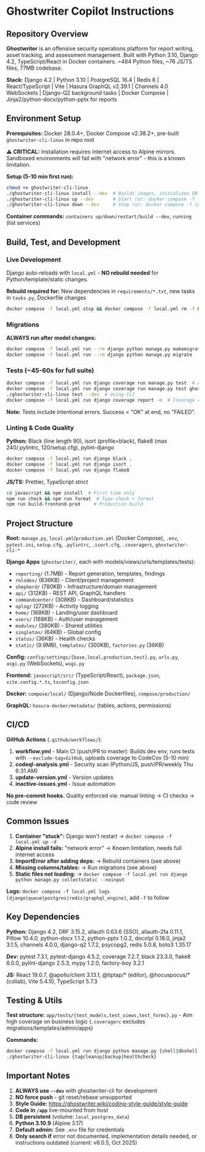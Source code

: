 # Ghostwriter Copilot Instructions

## Repository Overview

**Ghostwriter** is an offensive security operations platform for report writing, asset tracking, and assessment management. Built with Python 3.10, Django 4.2, TypeScript/React in Docker containers. ~484 Python files, ~76 JS/TS files, 77MB codebase.

**Stack:** Django 4.2 | Python 3.10 | PostgreSQL 16.4 | Redis 6 | React/TypeScript | Vite | Hasura GraphQL v2.39.1 | Channels 4.0 WebSockets | Django-Q2 background tasks | Docker Compose | Jinja2/python-docx/python-pptx for reports

## Environment Setup

**Prerequisites:** Docker 28.0.4+, Docker Compose v2.38.2+, pre-built `ghostwriter-cli-linux` in repo root

**⚠️ CRITICAL:** Installation requires internet access to Alpine mirrors. Sandboxed environments will fail with "network error" - this is a known limitation.

**Setup (5-10 min first run):**
```bash
chmod +x ghostwriter-cli-linux
./ghostwriter-cli-linux install --dev  # Builds images, initializes DB
./ghostwriter-cli-linux up --dev       # Start (or: docker compose -f local.yml up -d)
./ghostwriter-cli-linux down --dev     # Stop (or: docker compose -f local.yml down)
```

**Container commands:** `containers up/down/restart/build --dev`, `running` (list services)

## Build, Test, and Development

### Live Development
Django auto-reloads with `local.yml` - **NO rebuild needed** for Python/template/static changes.

**Rebuild required for:** New dependencies in `requirements/*.txt`, new tasks in `tasks.py`, Dockerfile changes
```bash
docker compose -f local.yml stop && docker compose -f local.yml rm -f && docker compose -f local.yml build && docker compose -f local.yml up -d
```

### Migrations
**ALWAYS run after model changes:**
```bash
docker compose -f local.yml run --rm django python manage.py makemigrations
docker compose -f local.yml run --rm django python manage.py migrate
```

### Tests (~45-60s for full suite)
```bash
docker compose -f local.yml run django coverage run manage.py test  # All tests
docker compose -f local.yml run django coverage run manage.py test ghostwriter.rolodex.tests  # Specific app
./ghostwriter-cli-linux test --dev  # Using CLI
docker compose -f local.yml run django coverage report -m  # Coverage report
```
**Note:** Tests include intentional errors. Success = "OK" at end, no "FAILED".

### Linting & Code Quality
**Python:** Black (line length 90), isort (profile=black), flake8 (max 240/.pylintrc, 120/setup.cfg), pylint-django
```bash
docker compose -f local.yml run django black .
docker compose -f local.yml run django isort .
docker compose -f local.yml run django flake8
```

**JS/TS:** Prettier, TypeScript strict
```bash
cd javascript && npm install  # First time only
npm run check && npm run format  # Type check + format
npm run build-frontend-prod     # Production build
```

## Project Structure

**Root:** `manage.py`, `local.yml`/`production.yml` (Docker Compose), `.env`, `pytest.ini`, `setup.cfg`, `.pylintrc`, `.isort.cfg`, `.coveragerc`, `ghostwriter-cli-*`

**Django Apps** (`ghostwriter/`, each with models/views/urls/templates/tests):
- `reporting/` (1.7MB) - Report generation, templates, findings
- `rolodex/` (836KB) - Client/project management
- `shepherd/` (780KB) - Infrastructure/domain management
- `api/` (312KB) - REST API, GraphQL handlers
- `commandcenter/` (308KB) - Dashboard/statistics
- `oplog/` (272KB) - Activity logging
- `home/` (168KB) - Landing/user dashboard
- `users/` (168KB) - Auth/user management
- `modules/` (380KB) - Shared utilities
- `singleton/` (64KB) - Global config
- `status/` (36KB) - Health checks
- `static/` (9.9MB), `templates/` (300KB), `factories.py` (36KB)

**Config:** `config/settings/{base,local,production,test}.py`, `urls.py`, `asgi.py` (WebSockets), `wsgi.py`

**Frontend:** `javascript/src/` (TypeScript/React), `package.json`, `vite.config.*.ts`, `tsconfig.json`

**Docker:** `compose/local/` (Django/Node Dockerfiles), `compose/production/`

**GraphQL:** `hasura-docker/metadata/` (tables, actions, permissions)

## CI/CD

**GitHub Actions** (`.github/workflows/`):
1. **workflow.yml** - Main CI (push/PR to master): Builds dev env, runs tests with `--exclude-tag=GitHub`, uploads coverage to CodeCov (5-10 min)
2. **codeql-analysis.yml** - Security scan (Python/JS, push/PR/weekly Thu 6:31 AM)
3. **update-version.yml** - Version updates
4. **inactive-issues.yml** - Issue automation

**No pre-commit hooks.** Quality enforced via: manual linting → CI checks → code review

## Common Issues

1. **Container "stuck":** Django won't restart → `docker compose -f local.yml up -d`
2. **Alpine install fails:** "network error" → Known limitation, needs full internet access
3. **ImportError after adding deps:** → Rebuild containers (see above)
4. **Missing columns/tables:** → Run migrations (see above)
5. **Static files not loading:** → `docker compose -f local.yml run django python manage.py collectstatic --noinput`

**Logs:** `docker compose -f local.yml logs [django|queue|postgres|redis|graphql_engine]`, add `-f` to follow

## Key Dependencies

**Python:** Django 4.2, DRF 3.15.2, allauth 0.63.6 (SSO), allauth-2fa 0.11.1, Pillow 10.4.0, python-docx 1.1.2, python-pptx 1.0.2, docxtpl 0.18.0, jinja2 3.1.5, channels 4.0.0, django-q2 1.7.2, psycopg2, redis 5.0.8, boto3 1.35.17

**Dev:** pytest 7.3.1, pytest-django 4.5.2, coverage 7.2.7, black 23.3.0, flake8 6.0.0, pylint-django 2.5.3, mypy 1.2.0, factory-boy 3.2.1

**JS:** React 19.0.7, @apollo/client 3.13.1, @tiptap/* (editor), @hocuspocus/* (collab), Vite 5.4.10, TypeScript 5.7.3

## Testing & Utils

**Test structure:** `app/tests/{test_models,test_views,test_forms}.py` - Aim high coverage on business logic (`.coveragerc` excludes migrations/templates/admin/apps)

**Commands:**
```bash
docker compose -f local.yml run django python manage.py {shell|dbshell|createsuperuser}
./ghostwriter-cli-linux {tagcleanup|backup|healthcheck}
```

## Important Notes

1. **ALWAYS use `--dev`** with ghostwriter-cli for development
2. **NO force push** - git reset/rebase unsupported
3. **Style Guide:** https://ghostwriter.wiki/coding-style-guide/style-guide
4. **Code in `/app`** live-mounted from host
5. **DB persistent** (volume: `local_postgres_data`)
6. **Python 3.10.9** (Alpine 3.17)
7. **Default admin:** See `.env` file for credentials
8. **Only search if** error not documented, implementation details needed, or instructions outdated (current: v6.0.5, Oct 2025)
